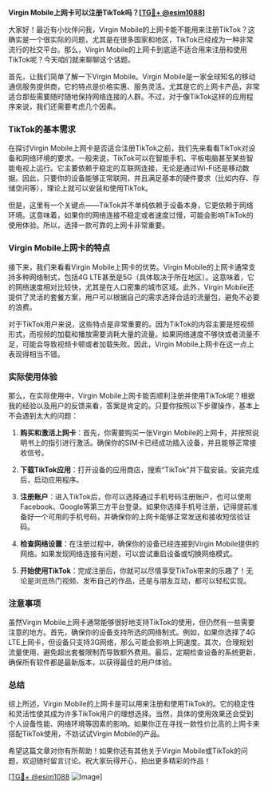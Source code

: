 **Virgin Mobile上网卡可以注册TikTok吗？[[TG💪+ @esim1088](https://t.me/s/esim1088)]**

大家好！最近有小伙伴问我，Virgin Mobile的上网卡能不能用来注册TikTok？这确实是一个很实际的问题，尤其是在很多国家和地区，TikTok已经成为一种非常流行的社交平台。那么，Virgin Mobile的上网卡到底适不适合用来注册和使用TikTok呢？今天咱们就来聊聊这个话题。

首先，让我们简单了解一下Virgin Mobile。Virgin Mobile是一家全球知名的移动通信服务提供商，它的特点是价格实惠、服务灵活。尤其是它的上网卡产品，非常适合那些需要随时随地保持网络连接的人群。不过，对于像TikTok这样的应用程序来说，我们还需要考虑几个因素。

### TikTok的基本需求

在探讨Virgin Mobile上网卡是否适合注册TikTok之前，我们先来看看TikTok对设备和网络环境的要求。一般来说，TikTok可以在智能手机、平板电脑甚至某些智能电视上运行。它主要依赖于稳定的互联网连接，无论是通过Wi-Fi还是移动数据。因此，只要你的设备能够正常联网，并且满足基本的硬件要求（比如内存、存储空间等），理论上就可以安装和使用TikTok。

但是，这里有一个关键点——TikTok并不单纯依赖于设备本身，它更依赖于网络环境。这意味着，如果你的网络连接不稳定或者速度过慢，可能会影响TikTok的使用体验。所以，选择一款可靠的上网卡非常重要。

### Virgin Mobile上网卡的特点

接下来，我们来看看Virgin Mobile上网卡的优势。Virgin Mobile的上网卡通常支持多种网络制式，包括4G LTE甚至是5G（具体取决于所在地区）。这意味着，它的网络速度相对比较快，尤其是在人口密集的城市区域。此外，Virgin Mobile还提供了灵活的套餐方案，用户可以根据自己的需求选择合适的流量包，避免不必要的浪费。

对于TikTok用户来说，这些特点是非常重要的。因为TikTok的内容主要是短视频形式，而视频的加载和播放需要消耗大量的流量。如果网络速度不够快或者流量不足，可能会导致视频卡顿或者加载失败。因此，Virgin Mobile上网卡在这一点上表现得相当不错。

### 实际使用体验

那么，在实际使用中，Virgin Mobile上网卡能否顺利注册并使用TikTok呢？根据我的经验以及用户的反馈来看，答案是肯定的。只要你按照以下步骤操作，基本上不会遇到太大的问题：

1. **购买和激活上网卡**：首先，你需要购买一张Virgin Mobile的上网卡，并按照说明书上的指引进行激活。确保你的SIM卡已经成功插入设备，并且能够正常接收信号。

2. **下载TikTok应用**：打开设备的应用商店，搜索“TikTok”并下载安装。安装完成后，启动应用程序。

3. **注册账户**：进入TikTok后，你可以选择通过手机号码注册账户，也可以使用Facebook、Google等第三方平台登录。如果你选择手机号注册，记得提前准备好一个可用的手机号码，并确保你的上网卡能够正常发送和接收短信验证码。

4. **检查网络设置**：在注册过程中，确保你的设备已经连接到Virgin Mobile提供的网络。如果发现网络连接有问题，可以尝试重启设备或切换网络模式。

5. **开始使用TikTok**：完成注册后，你就可以尽情享受TikTok带来的乐趣了！无论是浏览热门视频、发布自己的作品，还是与朋友互动，都可以轻松实现。

### 注意事项

虽然Virgin Mobile上网卡通常能够很好地支持TikTok的使用，但仍然有一些需要注意的地方。首先，确保你的设备支持所选的网络制式。例如，如果你选择了4G LTE上网卡，但设备只支持3G网络，那么可能会影响上网速度。其次，合理规划流量使用，避免超出套餐限制而导致额外费用。最后，定期检查设备的系统更新，确保所有软件都是最新版本，以获得最佳的用户体验。

### 总结

综上所述，Virgin Mobile的上网卡是可以用来注册和使用TikTok的。它的稳定性和灵活性使其成为许多TikTok用户的理想选择。当然，具体的使用效果还会受到个人设备性能、网络环境等因素的影响。如果你正在寻找一款性价比高的上网卡来搭配TikTok使用，不妨试试Virgin Mobile的产品。

希望这篇文章对你有所帮助！如果你还有其他关于Virgin Mobile或TikTok的问题，欢迎随时留言讨论。祝大家玩得开心，拍出更多精彩的作品！

[[TG💪+ @esim1088](https://t.me/s/esim1088) ![Image](https://i.postimg.cc/4NQfJmqS/Snipaste-2025-05-13-00-14-12.png)]